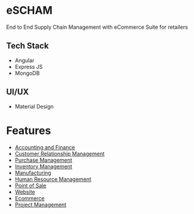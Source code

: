 # eSCHAM
End to End Supply Chain Management with eCommerce Suite for retailers

## Tech Stack
- Angular
- Express JS
- MongoDB

## UI/UX
- Material Design

# Features
- [Accounting and Finance](https://github.com/vicky1408/eSCHAM/blob/main/Documentation/README.md#accounting-and-finance)
- [Customer Relationship Management](https://github.com/vicky1408/eSCHAM/blob/main/Documentation/README.md#Customer-Relationship-Management)
- [Purchase Management](https://github.com/vicky1408/eSCHAM/blob/main/Documentation/README.md#Purchase-Management)
- [Inventory Management](https://github.com/vicky1408/eSCHAM/blob/main/Documentation/README.md#Inventory-Management)
- [Manufacturing](https://github.com/vicky1408/eSCHAM/blob/main/Documentation/README.md#manufacturing)
- [Human Resource Management](https://github.com/vicky1408/eSCHAM/blob/main/Documentation/README.md#human-resource-management)
- [Point of Sale](https://github.com/vicky1408/eSCHAM/blob/main/Documentation/README.md#point-of-sale)
- [Website](https://github.com/vicky1408/eSCHAM/blob/main/Documentation/README.md#website)
- [Ecommerce](https://github.com/vicky1408/eSCHAM/blob/main/Documentation/README.md#ecommerce)
- [Project Management](https://github.com/vicky1408/eSCHAM/blob/main/Documentation/README.md#Project-Management)
